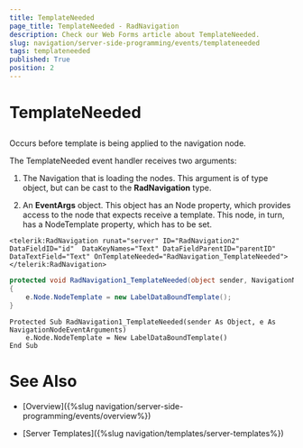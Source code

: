 ```yaml
---
title: TemplateNeeded
page_title: TemplateNeeded - RadNavigation
description: Check our Web Forms article about TemplateNeeded.
slug: navigation/server-side-programming/events/templateneeded
tags: templateneeded
published: True
position: 2
---
```


# TemplateNeeded

## 

Occurs before template is being applied to the navigation node.

The TemplateNeeded event handler receives two arguments:

1. The Navigation that is loading the nodes. This argument is of type object, but can be cast to the **RadNavigation** type.

1. An **EventArgs** object. This object has an Node property, which provides access to the node that expects receive a template. This node, in turn, has a NodeTemplate property, which has to be set.

````ASPNET
<telerik:RadNavigation runat="server" ID="RadNavigation2" DataFieldID="id"  DataKeyNames="Text" DataFieldParentID="parentID" 
DataTextField="Text" OnTemplateNeeded="RadNavigation_TemplateNeeded">
</telerik:RadNavigation>
````

````C#
protected void RadNavigation1_TemplateNeeded(object sender, NavigationNodeEventArguments e)
{
	e.Node.NodeTemplate = new LabelDataBoundTemplate();
}
````
````VB.NET
Protected Sub RadNavigation1_TemplateNeeded(sender As Object, e As NavigationNodeEventArguments)
	e.Node.NodeTemplate = New LabelDataBoundTemplate()
End Sub
````

# See Also

 * [Overview]({%slug navigation/server-side-programming/events/overview%})

 * [Server Templates]({%slug navigation/templates/server-templates%})
